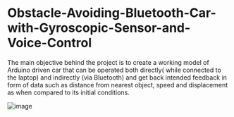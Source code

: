 # Obstacle-Avoiding-Bluetooth-Car-with-Gyroscopic-Sensor-and-Voice-Control
The main objective behind the project is to create a working model of Arduino driven car that can be operated both directly( while connected to the laptop) and indirectly (via Bluetooth) and get back intended feedback in form of data such as distance from nearest object, speed and displacement as when compared to its initial conditions.

![image](https://user-images.githubusercontent.com/41417732/95127798-33b57f00-0776-11eb-92e9-93045ca2d808.png)
